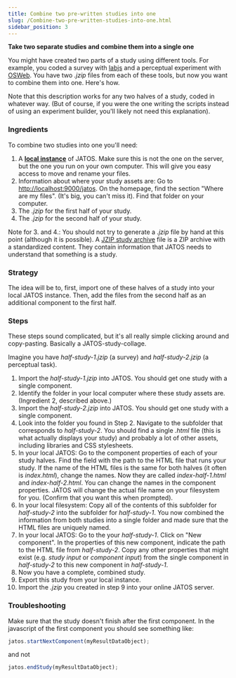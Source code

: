 ```yaml
---
title: Combine two pre-written studies into one
slug: /Combine-two-pre-written-studies-into-one.html
sidebar_position: 3
---
```



**Take two separate studies and combine them into a single one** 

You might have created two parts of a study using different tools. For example, you coded a survey with [labjs](/labjs-and-JATOS.html) and a perceptual experiment with [OSWeb](OSWeb-and-JATOS.html). You have two _.jzip_ files from each of these tools, but now you want to combine them into one. Here's how. 

Note that this description works for any two halves of a study, coded in whatever way. (But of course, if you were the one writing the scripts instead of using an experiment builder, you'll likely not need this explanation).


### Ingredients

To combine two studies into one you'll need:
1. A [**local instance**](Installation.html#easy-installation-on-your-local-computer) of JATOS. Make sure this is not the one on the server, but the one you run on your own computer. This will give you easy access to move and rename your files. 
1. Information about where your study assets are: Go to [http://localhost:9000/jatos](http://localhost:9000/jatos). On the homepage, find the section "Where are my files". (It's big, you can't miss it). Find that folder on your computer. 
1. The _.jzip_ for the first half of your study. 
1. The _.jzip_ for the second half of your study.

Note for 3. and 4.: You should not try to generate a _.jzip_ file by hand at this point (although it is possible). A [JZIP study archive](JATOS-Study-Archive-JZIP.html) file is a ZIP archive with a standardized content. They contain information that JATOS needs to understand that something is a study.


### Strategy

The idea will be to, first, import one of these halves of a study into your local JATOS instance. Then, add the files from the second half as an additional component to the first half. 


### Steps

These steps sound complicated, but it's all really simple clicking around and copy-pasting. Basically a JATOS-study-collage. 

Imagine you have _half-study-1.jzip_ (a survey) and _half-study-2.jzip_ (a perceptual task).  

1. Import the _half-study-1.jzip_ into JATOS. You should get one study with a single component. 
2. Identify the folder in your local computer where these study assets are. (Ingredient 2, described above.)
3. Import the _half-study-2.jzip_ into JATOS. You should get one study with a single component.
4. Look into the folder you found in Step 2. Navigate to the subfolder that corresponds to _half-study-2_. You should find a single _.html_ file (this is what actually displays your study) and probably a lot of other assets, including libraries and CSS stylesheets. 
5. In your local JATOS: Go to the component properties of each of your study halves. Find the field with the path to the HTML file that runs your study. If the name of the HTML files is the same for both halves (it often is _index.html_), change the names. Now they are called _index-half-1.html_ and _index-half-2.html_. You can change the names in the component properties. JATOS will change the actual file name on your filesystem for you. (Confirm that you want this when prompted).   
6. In your local filesystem: Copy all of the contents of this subfolder for _half-study-2_ into the subfolder for _half-study-1_. You now combined the information from both studies into a single folder and made sure that the HTML files are uniquely named.  
7. In your local JATOS: Go to the your _half-study-1_. Click on "New component". In the properties of this new component, indicate the path to the HTML file from _half-study-2_. Copy any other properties that might exist (e.g. _study input_ or _component input_) from the single component in _half-study-2_ to this new component in _half-study-1_. 
8. Now you have a complete, combined study. 
9. Export this study from your local instance.
10. Import the _.jzip_ you created in step 9 into your online JATOS server.  


### Troubleshooting

Make sure that the study doesn't finish after the first component. In the javascript of the first component you should see something like:

   ~~~javascript
   jatos.startNextComponent(myResultDataObject);
   ~~~

and not 

   ~~~javascript
   jatos.endStudy(myResultDataObject);
   ~~~
